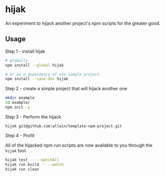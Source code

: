# hijak

An experiment to hijack another project's npm scripts for the greater good.

## Usage

Step 1 - install hijak

```bash
# globally
npm install --global hijak

# or as a dependency of the sample project
npm install --save-dev hijak
```

Step 2 - create a simple project that will hijack another one

```bash
mkdir example
cd example/
npm init -y
```

Step 3 - Perform the hijack

```
hijak git@github.com:allain/template-npm-project.git
```

Step 4 - Profit

All of the hijacked npm run scripts are now available to you through the `hijak` tool.

```bash
hijak test -- --watchAll
hijak run build -- --watch
hijak run clean
```
